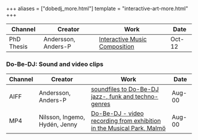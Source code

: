 +++
aliases = ["dobedj_more.html"]
template = "interactive-art-more.html"
+++

| Channel | Creator | Work | Date |
| - | - | - | - |
| PhD Thesis | Andersson, Anders-P | [Interactive Music Composition](http://hdl.handle.net/2077/30192) | Oct-12 |


### Do-Be-DJ: Sound and video clips

| Channel | Creator | Work | Date |
| - | - | - | - |
| AIFF | Andersson, Anders-P | [soundfiles to Do-Be-DJ jazz-, funk and techno-genres](/media/Do-Be-DJ_soundfiles.zip) | Aug-00 |
| MP4 | Nilsson, Ingemo, Hydén, Jenny | [Do-Be-DJ - video recording from exhibition in the Musical Park, Malmö](/media/dobedj_2000.m4v) | Aug-00 |

